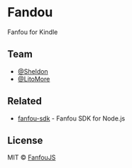 # Fandou

Fanfou for Kindle

## Team

- [@Sheldon](http://nowtiny.com)
- [@LitoMore](https://github.com/LitoMore)

## Related

- [fanfou-sdk](https://github.com/LitoMore/fanfou-sdk-node) - Fanfou SDK for Node.js

## License

MIT © [FanfouJS](https://github.com/fanfoujs)
